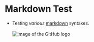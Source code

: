 # Markdown Test
- Testing *various* [markdown](https://www.markdownguide.org/) syntaxes.<br><br>
![Image of the GitHub logo](https://github.com/user-attachments/assets/9fb98c53-dde5-4c57-93fe-cc272e064500)
